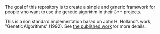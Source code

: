 The goal of this repository is to create a simple and generic framework for people who want to use the genetic algorithm in their C++ projects.

This is a non standard implementation based on John H. Holland's work, "Genetic Algorithms" (1992). See [the published work](https://pdfs.semanticscholar.org/515e/f260621c1bf21c5c4f809ee6a04c6f9c8f2e.pdf) for more details.
